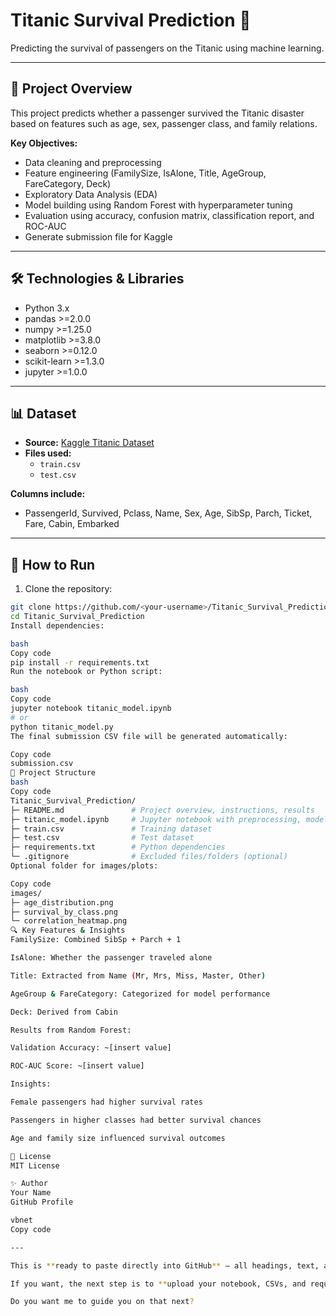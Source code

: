 # Titanic Survival Prediction 🚢

Predicting the survival of passengers on the Titanic using machine learning.

---

## 📂 Project Overview

This project predicts whether a passenger survived the Titanic disaster based on features such as age, sex, passenger class, and family relations.

**Key Objectives:**

- Data cleaning and preprocessing
- Feature engineering (FamilySize, IsAlone, Title, AgeGroup, FareCategory, Deck)
- Exploratory Data Analysis (EDA)
- Model building using Random Forest with hyperparameter tuning
- Evaluation using accuracy, confusion matrix, classification report, and ROC-AUC
- Generate submission file for Kaggle

---

## 🛠️ Technologies & Libraries

- Python 3.x  
- pandas >=2.0.0  
- numpy >=1.25.0  
- matplotlib >=3.8.0  
- seaborn >=0.12.0  
- scikit-learn >=1.3.0  
- jupyter >=1.0.0  

---

## 📊 Dataset

- **Source:** [Kaggle Titanic Dataset](https://www.kaggle.com/c/titanic/data)  
- **Files used:**
  - `train.csv`
  - `test.csv`

**Columns include:**

- PassengerId, Survived, Pclass, Name, Sex, Age, SibSp, Parch, Ticket, Fare, Cabin, Embarked

---

## 🚀 How to Run

1. Clone the repository:

```bash
git clone https://github.com/<your-username>/Titanic_Survival_Prediction.git
cd Titanic_Survival_Prediction
Install dependencies:

bash
Copy code
pip install -r requirements.txt
Run the notebook or Python script:

bash
Copy code
jupyter notebook titanic_model.ipynb
# or
python titanic_model.py
The final submission CSV file will be generated automatically:

Copy code
submission.csv
📁 Project Structure
bash
Copy code
Titanic_Survival_Prediction/
├─ README.md               # Project overview, instructions, results
├─ titanic_model.ipynb     # Jupyter notebook with preprocessing, modeling, and evaluation
├─ train.csv               # Training dataset
├─ test.csv                # Test dataset
├─ requirements.txt        # Python dependencies
└─ .gitignore              # Excluded files/folders (optional)
Optional folder for images/plots:

Copy code
images/
├─ age_distribution.png
├─ survival_by_class.png
└─ correlation_heatmap.png
🔍 Key Features & Insights
FamilySize: Combined SibSp + Parch + 1

IsAlone: Whether the passenger traveled alone

Title: Extracted from Name (Mr, Mrs, Miss, Master, Other)

AgeGroup & FareCategory: Categorized for model performance

Deck: Derived from Cabin

Results from Random Forest:

Validation Accuracy: ~[insert value]

ROC-AUC Score: ~[insert value]

Insights:

Female passengers had higher survival rates

Passengers in higher classes had better survival chances

Age and family size influenced survival outcomes

📄 License
MIT License

✨ Author
Your Name
GitHub Profile

vbnet
Copy code

---

This is **ready to paste directly into GitHub** — all headings, text, and code blocks are properly formatted.  

If you want, the next step is to **upload your notebook, CSVs, and requirements.txt** so the repo is fully functional and complete.  

Do you want me to guide you on that next?
